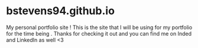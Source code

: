 # bstevens94.github.io
My personal portfolio site !
This is the site that I will be using for my portfolio for the time being . Thanks for checking it out and you can find me on Inded and LinkedIn as well <3
